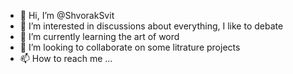 - 👋 Hi, I’m @ShvorakSvit
- 👀 I’m interested in discussions about everything, I like to debate
- 🌱 I’m currently learning the art of word
- 💞️ I’m looking to collaborate on some litrature projects
- 📫 How to reach me ...

<!---
ShvorakSvit/ShvorakSvit is a ✨ special ✨ repository because its `README.md` (this file) appears on your GitHub profile.
You can click the Preview link to take a look at your changes.
--->
